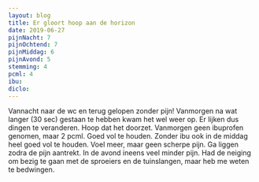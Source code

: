 ```yaml
---
layout: blog
title: Er gloort hoop aan de horizon
date: 2019-06-27
pijnNacht: 7
pijnOchtend: 7
pijnMiddag: 6
pijnAvond: 5
stemming: 4
pcml: 4
ibu: 
diclo: 
---
```


Vannacht naar de wc en terug gelopen zonder pijn! Vanmorgen na wat langer (30 sec) gestaan te hebben kwam het wel weer op. Er lijken dus dingen te veranderen. Hoop dat het doorzet.Vanmorgen geen ibuprofen genomen, maar 2 pcml. Goed vol te houden.Zonder ibu ook in de middag heel goed vol te houden. Voel meer, maar geen scherpe pijn. Ga liggen zodra de pijn aantrekt. In de avond ineens veel minder pijn. Had de neiging om bezig te gaan met de sproeiers en de tuinslangen, maar heb me weten te bedwingen.

